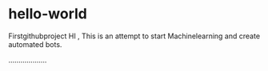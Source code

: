 # hello-world
Firstgithubproject
HI , 
 This is an attempt to start Machinelearning and create automated bots.
 
 
 ...................
